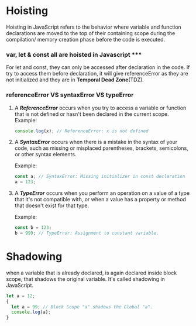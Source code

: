 # Hoisting

Hoisting in JavaScript refers to the behavior where variable and function declarations are moved to the top of their containing scope during the compilation/ memory creation phase before the code is executed.

### var, let & const all are hoisted in Javascript \*\*\*

For let and const, they can only be accessed after declaration in the code. If try to access them before declaration, it will give referenceError as they are not initialized and they are in **Temporal Dead Zone**(TDZ).

### referenceError VS syntaxError VS typeError

1. A **_ReferenceError_** occurs when you try to access a variable or function that is not defined or hasn't been declared in the current scope.
   Example:

   ```javascript
   console.log(x); // ReferenceError: x is not defined
   ```

2. A _**SyntaxError**_ occurs when there is a mistake in the syntax of your code, such as missing or misplaced parentheses, brackets, semicolons, or other syntax elements.

   Example:

   ```javascript
   const a; // SyntaxError: Missing initializer in const declaration
   a = 123;
   ```

3. A _**TypeError**_ occurs when you perform an operation on a value of a type that it's not compatible with, or when a value has a property or method that doesn't exist for that type.

   Example:

   ```javascript
   const b = 123;
   b = 999; // TypeError: Assignment to constant variable.
   ```

# Shadowing

when a variable that is already declared, is again declared inside block scope, that shadows the original variable. It's called shadowing in JavaScript.

```javascript
let a = 12;
{
  let a = 99; // Block Scope "a" shadows the Global "a".
  console.log(a);
}
```

